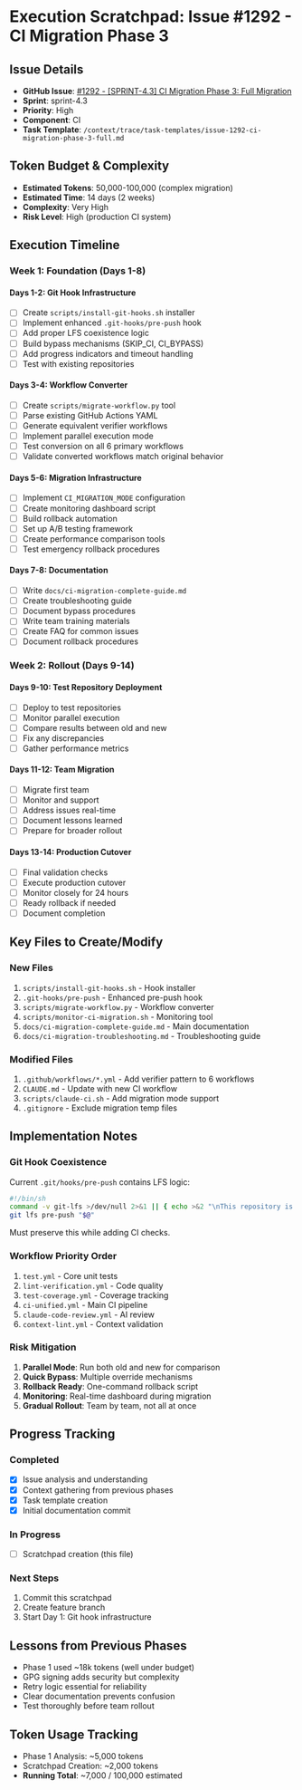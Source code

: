 # Execution Scratchpad: Issue #1292 - CI Migration Phase 3

## Issue Details
- **GitHub Issue**: [#1292 - [SPRINT-4.3] CI Migration Phase 3: Full Migration](https://github.com/anthropics/agent-context-template/issues/1292)
- **Sprint**: sprint-4.3
- **Priority**: High
- **Component**: CI
- **Task Template**: `/context/trace/task-templates/issue-1292-ci-migration-phase-3-full.md`

## Token Budget & Complexity
- **Estimated Tokens**: 50,000-100,000 (complex migration)
- **Estimated Time**: 14 days (2 weeks)
- **Complexity**: Very High
- **Risk Level**: High (production CI system)

## Execution Timeline

### Week 1: Foundation (Days 1-8)

#### Days 1-2: Git Hook Infrastructure
- [ ] Create `scripts/install-git-hooks.sh` installer
- [ ] Implement enhanced `.git-hooks/pre-push` hook
- [ ] Add proper LFS coexistence logic
- [ ] Build bypass mechanisms (SKIP_CI, CI_BYPASS)
- [ ] Add progress indicators and timeout handling
- [ ] Test with existing repositories

#### Days 3-4: Workflow Converter
- [ ] Create `scripts/migrate-workflow.py` tool
- [ ] Parse existing GitHub Actions YAML
- [ ] Generate equivalent verifier workflows
- [ ] Implement parallel execution mode
- [ ] Test conversion on all 6 primary workflows
- [ ] Validate converted workflows match original behavior

#### Days 5-6: Migration Infrastructure
- [ ] Implement `CI_MIGRATION_MODE` configuration
- [ ] Create monitoring dashboard script
- [ ] Build rollback automation
- [ ] Set up A/B testing framework
- [ ] Create performance comparison tools
- [ ] Test emergency rollback procedures

#### Days 7-8: Documentation
- [ ] Write `docs/ci-migration-complete-guide.md`
- [ ] Create troubleshooting guide
- [ ] Document bypass procedures
- [ ] Write team training materials
- [ ] Create FAQ for common issues
- [ ] Document rollback procedures

### Week 2: Rollout (Days 9-14)

#### Days 9-10: Test Repository Deployment
- [ ] Deploy to test repositories
- [ ] Monitor parallel execution
- [ ] Compare results between old and new
- [ ] Fix any discrepancies
- [ ] Gather performance metrics

#### Days 11-12: Team Migration
- [ ] Migrate first team
- [ ] Monitor and support
- [ ] Address issues real-time
- [ ] Document lessons learned
- [ ] Prepare for broader rollout

#### Days 13-14: Production Cutover
- [ ] Final validation checks
- [ ] Execute production cutover
- [ ] Monitor closely for 24 hours
- [ ] Ready rollback if needed
- [ ] Document completion

## Key Files to Create/Modify

### New Files
1. `scripts/install-git-hooks.sh` - Hook installer
2. `.git-hooks/pre-push` - Enhanced pre-push hook
3. `scripts/migrate-workflow.py` - Workflow converter
4. `scripts/monitor-ci-migration.sh` - Monitoring tool
5. `docs/ci-migration-complete-guide.md` - Main documentation
6. `docs/ci-migration-troubleshooting.md` - Troubleshooting guide

### Modified Files
1. `.github/workflows/*.yml` - Add verifier pattern to 6 workflows
2. `CLAUDE.md` - Update with new CI workflow
3. `scripts/claude-ci.sh` - Add migration mode support
4. `.gitignore` - Exclude migration temp files

## Implementation Notes

### Git Hook Coexistence
Current `.git/hooks/pre-push` contains LFS logic:
```bash
#!/bin/sh
command -v git-lfs >/dev/null 2>&1 || { echo >&2 "\nThis repository is configured for Git LFS but 'git-lfs' was not found"; exit 2; }
git lfs pre-push "$@"
```

Must preserve this while adding CI checks.

### Workflow Priority Order
1. `test.yml` - Core unit tests
2. `lint-verification.yml` - Code quality
3. `test-coverage.yml` - Coverage tracking
4. `ci-unified.yml` - Main CI pipeline
5. `claude-code-review.yml` - AI review
6. `context-lint.yml` - Context validation

### Risk Mitigation
1. **Parallel Mode**: Run both old and new for comparison
2. **Quick Bypass**: Multiple override mechanisms
3. **Rollback Ready**: One-command rollback script
4. **Monitoring**: Real-time dashboard during migration
5. **Gradual Rollout**: Team by team, not all at once

## Progress Tracking

### Completed
- [x] Issue analysis and understanding
- [x] Context gathering from previous phases
- [x] Task template creation
- [x] Initial documentation commit

### In Progress
- [ ] Scratchpad creation (this file)

### Next Steps
1. Commit this scratchpad
2. Create feature branch
3. Start Day 1: Git hook infrastructure

## Lessons from Previous Phases
- Phase 1 used ~18k tokens (well under budget)
- GPG signing adds security but complexity
- Retry logic essential for reliability
- Clear documentation prevents confusion
- Test thoroughly before team rollout

## Token Usage Tracking
- Phase 1 Analysis: ~5,000 tokens
- Scratchpad Creation: ~2,000 tokens
- **Running Total**: ~7,000 / 100,000 estimated
